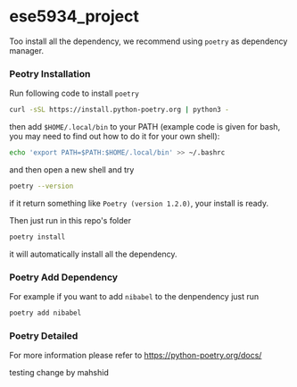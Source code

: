 # ese5934_project
Too install all the dependency, we recommend using `poetry` as dependency manager.
### Peotry Installation
Run following code to install `poetry`
```bash
curl -sSL https://install.python-poetry.org | python3 -
```
then add `$HOME/.local/bin` to your PATH (example code is given for bash, you may need to find out how to do it for your own shell):
```bash
echo 'export PATH=$PATH:$HOME/.local/bin' >> ~/.bashrc
```
and then open a new shell and try 
```bash
poetry --version

```
if it return something like `Poetry (version 1.2.0)`, your install is ready.

Then just run in this repo's folder
```bash
poetry install
```
it will automatically install all the dependency.

### Poetry Add Dependency
For example if you want to add `nibabel` to the denpendency just run
```bash
poetry add nibabel
```
### Poetry Detailed
For more information please refer to https://python-poetry.org/docs/


testing change by mahshid